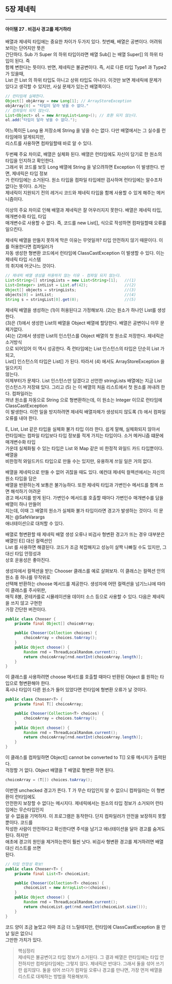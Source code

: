 ## 5장 제네릭

------------------

#### 아이템 27 . 비검사 경고를 제거하라

배열과 제네릭 타입에는 중요한 차이가 두가지 있다. 첫번째, 배열은 공변이다. 어려워 보이는 단어지만 뜻은<br/>
간단하다. Sub 가 Super 의 하위 타입이라면 배열 Sub[] 는 배열 Super[] 의 하위 타입이 된다. 즉<br/>
함께 변한다는 뜻이다. 반면, 제네릭은 불공변이다. 즉, 서로 다른 타입 Type1 과 Type2 가 있을때,<br/>
List<Type1> 은 List<Type2> 의 하위 타입도 아니고 상위 타입도 아니다. 이것만 보면 제네릭에 문제가<br/>
있다고 생각할 수 있지만, 사실 문제가 있는건 배열쪽이다.
```java
// 런타임에 실패한다.
Object[] objArray = new Long[1]; // ArrayStoreException
objArray[0] = "타입이 달라 넣을 수 없다."
// 컴파일이 되지 않는다.
List<Object> ol = new ArrayList<Long>(); // 호환 되지 않는다.
ol.add("타입이 달라 넣을 수 없다.");
```
어느쪽이든 Long 용 저장소에 String 을 넣을 수는 없다. 다만 배열에서는 그 실수를 런타임에야 알게되지만,<br/>
리스트를 사용하면 컴파일할때 바로 알 수 있다.

두번째 주요 차이로, 배열은 실체화 된다. 배열은 런타임에도 자신이 담기로 한 원소의 타입을 인지하고 확인한다.<br/>
그래서 위 코드를 보듯 Long 배열에 String 을 넣으려하면 Exception 이 발생한다. 반면, 제네릭은 타입 정보<br/>
가 런타임에는 소거된다. 원소 타입을 컴파일 타입에만 검사하며 런타임에는 알수조차 없다는 뜻이다. 소거는<br/>
제네릭이 지원되기 전의 레거시 코드와 제네릭 타입을 함께 사용할 수 있게 해주는 메커니즘이다.

이상의 주요 차이로 인해 배열과 제네릭은 잘 어우러지지 못한다. 배열은 제네릭 타입, 매개변수화 타입, 타입<br/>
매개변수로 사용할 수 없다. 즉, 코드를 new List<E>[], 식으로 작성하면 컴파일할때 오류를 일으킨다.<br/>

제네릭 배열을 만들지 못하게 막은 이유는 무엇일까? 타입 안전하지 않기 때문이다. 이를 허용한다면 컴파일러가<br/>
자동 생성한 형변환 코드에서 런타임에 ClassCastException 이 발생할 수 있다. 이는 제네릭 타입 시스템<br/>
의 취지에 어긋나느 것이다.
```java
// 제네릭 배열 생성을 허용하지 않는 이유 - 컴파일 되지 않는다.
List<String>[] stringLists = new List<String>[1];   //(1)
List<Integer> intList = List.of(42);                //(2)
Object[] objects = stringLists;                     //(3)
objects[0] = intList;                               //(4)
String s = stringList[0].get(0);                    //(5)
```
제네릭 배열을 생성하는 (1)이 허용된다고 가정해보자. (2)는 원소가 하나인 List<Integer>를 생성한다.<br/>
(3)은 (1)에서 생성한 List<String>의 배열을 Object 배열에 할당한다. 배열은 공변이니 아무 문제가없다.<br/>
(4)는 (2)에서 생성한 List<Integer>의 인스턴스를 Object 배열의 첫 원소로 저장한다. 제네릭은 소거방식<br/>
으로 되어있어 이 역시 성공한다. 즉 런타임에는 List<Integer> 인스턴스의 타입은 단순히 List 가 되고,<br/>
List<Integer>[] 인스턴스의 타입은 List[] 가 된다. 따라서 (4) 에서도 ArrayStoreException 을 일으키지<br/>
않는다.<br/>
이제부터가 문제다. List<String> 인스턴스만 담겠다고 선언한 stringLists 배열에는 지금 List<Integer><br/>
인스턴스가 저장돼 있다. 그리고 (5) 는 이 배열의 처음 리스트에서 첫 원소를 꺼내려 한다. 컴파일러는<br/>
꺼낸 원소를 자동으로 String 으로 형변환하는데, 이 원소는 Integer 이므로 런타임에 ClassCastException<br/>
이 발생한다. 이런 일을 방지하려면 제네릭 배열자체가 생성되지 않도록 (1) 에서 컴파일 오류를 내야 한다.

E, List<E>, List<String> 같은 타입을 실체화 불가 타입 이라 한다. 쉽게 말해, 실체화되지 않아서<br/>
런타임에는 컴파일 타입보다 타입 정보를 적게 가지는 타입이다. 소거 메커니즘 떄문에 매개변수화 타입<br/>
가운데 실체화될 수 있는 타입은 List<?> 와 Map<?, ?> 같은 비 한정적 와일드 카드 타입뿐이다. 배열을<br/>
비한정적 와일드카드 타입으로 만들 수는 있지만, 유용하게 쓰일 일은 거의 없다.

배열을 제네릭으로 만들 수 없어 귀찮을 때도 있다. 예컨대 제네릭 컬렉션에서는 자신의 원소 타입을 담은<br/>
배열을 반환하는게 보통은 불가능하다. 또한 제네릭 타입과 가변인수 메서드를 함께 쓰면 해석하기 어려운<br/>
경고 메시지를 받게 된다. 가변인수 메서드를 호출할 때마다 가변인수 매개변수를 담을 배열이 하나 만들어<br/>
지는데, 이때 그 배열의 원소가 실체화 불가 타입이라면 경고가 발생하는 것이다. 이 문제는 @SafeVarargs<br/>
애너테이션으로 대처할 수 있다.

배열로 형변환할 때 제네릭 배열 생성 오류나 비검사 형변환 경고가 뜨는 경우 대부분은 배열인 E[] 대신 컬렉션인<br/>
List<E> 를 사용하면 해결된다. 코드가 조금 복잡해지고 성능이 살짝 나빠질 수도 있지만, 그 대신 타입 안정성과<br/>
상호 운용성은 좋아진다.

생성자에서 컬렉션을 받는 Chooser 클래스를 예로 살펴보자. 이 클래스는 컬렉션 안의 원소 중 하나를 무작위로<br/>
선택해 반환하는 choose 메서드를 제공한다. 생성자에 어떤 컬렉션을 넘기느냐에 따라 이 클래스를 주사위판,<br/>
매직 8볼, 몬테카를로 시뮬레이션용 데이터 소스 등으로 사용할 수 있다. 다음은 제네릭을 쓰지 않고 구현한<br/>
가장 간단한 버전이다.

```java
public class Chooser {
    private final Object[] choiceArray;

    public Chooser(Collection choices) {
        choiceArray = choices.toArray();
    }
    public Object choose() {
        Random rnd = ThreadLocalRandom.current();
        return choiceArray[rnd.nextInt(choiceArray.length)];
    }
}
```
이 클래스를 사용하려면 choose 메서드를 호출할 때마다 반환된 Object 를 원하는 타입으로 형변환해야 한다.<br/>
혹시나 타입이 다른 원소가 들어 있었다면 런타임에 형변환 오류가 날 것이다.
```java
public class Chooser<T> {
    private final T[] choiceArray;

    public Chooser(Collection<T> choices) {
        choiceArray = choices.toArray();
    }
    public Object choose() {
        Random rnd = ThreadLocalRandom.current();
        return choiceArray[rnd.nextInt(choiceArray.length)];
    }
}
```
이 클래스를 컴파일하면 Object[] cannot be converted to T[] 오류 메시지가 출력된다.<br/>
걱정할 거 없다. Object 배열을 T 배열로 형변환 하면 된다.
```java
choiceArray = (T[]) choices.toArray();
```
이번엔 unchecked 경고가 뜬다. T 가 무슨 타입인지 알 수 없으니 컴파일러는 이 형변환이 런타임에도<br/>
안전한지 보장할 수 없다는 메시지다. 제네릭에서는 원소의 타입 정보가 소거되어 런타임에는 무슨타입인지<br/>
알 수 없음을 기억하자. 이 프로그램은 동작한다. 단지 컴파일러가 안전을 보장하지 못할 뿐이다. 코드를<br/>
작성한 사람이 안전하다고 확신한다면 주석을 남기고 애너테이션을 달아 경고를 숨겨도 된다. 하지만<br/>
애초에 경고의 원인을 제거하는편이 훨씬 낫다. 비검사 형변환 경고를 제거하려면 배열 대신 리스트를 쓰면<br/>
된다.
```java
// 타입 안정성 확보!
public class Chooser<T> {
    private final List<T> choiceList;

    public Chooser(Collection<T> choices) {
        choiceList = new ArrayList<>(choices);
    }
    public Object choose() {
        Random rnd = ThreadLocalRandom.current();
        return choiceList.get(rnd.nextInt(choiceList.size()));
    }
}
```
코드 양이 조금 늘었고 아마 조금 더 느릴테지만, 런타임에 ClassCastException 을 만날 일은 없으니 <br/>
그만한 가치가 있다.

>핵심정리<br/>
>제네릭은 불공변이고 타입 정보가 소거된다. 그 결과 배열은 런타임에는 타입 안전하지만 컴파일타임에는
> 그렇지 않다. 제네릭은 반대다. 그래서 둘을 섞어 쓰기란 쉽지않다. 둘을 섞어 쓰다가 컴파일 오류나
> 경고를 만나면, 가장 먼저 배열을 리스트로 대체하는 방법을 적용해보자.
